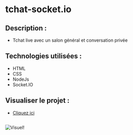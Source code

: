 # tchat-socket.io

## Description :
* Tchat live avec un salon général et conversation privée

## Technologies utilisées :
* HTML
* CSS
* NodeJs
* Socket.IO

## Visualiser le projet : 
* [Cliquez ici](https://chat.julie-desvaux.com/)

##
![Visuel!](http://julie-desvaux.com/images/tchat_socket_io.png "Visuel")
